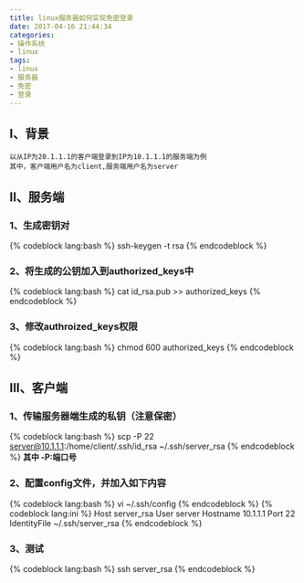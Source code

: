 ```yaml
---
title: linux服务器如何实现免密登录
date: 2017-04-16 21:44:34
categories:
- 操作系统
- linux
tags:
- linux
- 服务器
- 免密
- 登录
---
```

## I、背景
```
以从IP为20.1.1.1的客户端登录到IP为10.1.1.1的服务端为例
其中，客户端用户名为client,服务端用户名为server
```
## II、服务端
### 1、生成密钥对
{% codeblock lang:bash %}
ssh-keygen -t rsa
{% endcodeblock %}
### 2、将生成的公钥加入到authorized_keys中
{% codeblock lang:bash %}
cat id_rsa.pub >> authorized_keys
{% endcodeblock %}
<!-- more -->
### 3、修改authroized_keys权限
{% codeblock lang:bash %}
chmod 600 authorized_keys
{% endcodeblock %}
## III、客户端
### 1、传输服务器端生成的私钥（注意保密）
{% codeblock lang:bash %}
scp -P 22 server@10.1.1.1:/home/client/.ssh/id_rsa ~/.ssh/server_rsa
{% endcodeblock %}
**其中 -P:端口号**
### 2、配置config文件，并加入如下内容
{% codeblock lang:bash %}
vi ~/.ssh/config
{% endcodeblock %}
{% codeblock lang:ini %}
Host server_rsa
User server
Hostname 10.1.1.1
Port 22
IdentityFile ~/.ssh/server_rsa
{% endcodeblock %}
### 3、测试
{% codeblock lang:bash %}
ssh server_rsa
{% endcodeblock %}


